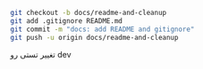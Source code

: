 
```bash
git checkout -b docs/readme-and-cleanup
git add .gitignore README.md
git commit -m "docs: add README and gitignore"
git push -u origin docs/readme-and-cleanup
```
تغییر تستی رو dev